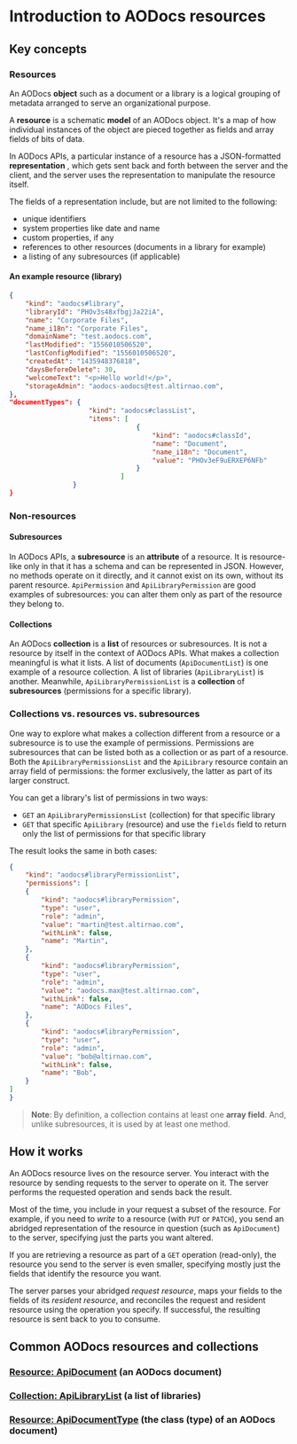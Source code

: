 # Introduction to AODocs resources


## Key concepts


### Resources

An AODocs **object** such as a document or a library is a logical grouping of metadata arranged to serve an organizational purpose.

A **resource** is a schematic **model** of an AODocs object.  It's a map of how individual instances of the object are pieced together as fields and array fields of bits of data.

In AODocs APIs, a particular instance of a resource has a JSON-formatted **representation** , which gets sent back and forth between the server and the client, and the server uses the representation to manipulate the resource itself.

The fields of a representation include, but are not limited to the following:



*   unique identifiers
*   system properties like date and name
*   custom properties, if any
*   references to other resources (documents in a library for example)
*   a listing of any subresources (if applicable)


#### An example resource (library)

```json
{
    "kind": "aodocs#library",
    "libraryId": "PHOv3s48xfbgjJa22iA",
    "name": "Corporate Files",
    "name_i18n": "Corporate Files",
    "domainName": "test.aodocs.com",
    "lastModified": "1556010506520",
    "lastConfigModified": "1556010506520",
    "createdAt": "1435948376818",
    "daysBeforeDelete": 30,
    "welcomeText": "<p>Hello world!</p>",
    "storageAdmin": "aodocs-aodocs@test.altirnao.com",
},
"documentTypes": {
                    "kind": "aodocs#classList",
                    "items": [
                                {
                                    "kind": "aodocs#classId",
                                    "name": "Document",
                                    "name_i18n": "Document",
                                    "value": "PHOv3eF9uERXEP6NFb"
                                }
                            ]
                }
}
```

### Non-resources


#### Subresources

In AODocs APIs, a **subresource** is an **attribute** of a resource.  It is resource-like only in that it has a schema and can be represented in JSON.  However, no methods operate on it directly, and it cannot exist on its own, without its parent resource.  ```ApiPermission``` and ```ApiLibraryPermission``` are good examples of subresources: you can alter them only as part of the resource they belong to.


#### Collections

An AODocs **collection** is a **list** of resources or subresources.  It is not a resource by itself in the context of AODocs APIs.  What makes a collection meaningful is what it lists.  A list of documents (```ApiDocumentList```) is one example of a resource collection.  A list of libraries (```ApiLibraryList```) is another.  Meanwhile, ```ApiLibraryPermissionList``` is a **collection** of **subresources** (permissions for a specific library).


### Collections vs. resources vs. subresources

One way to explore what makes a collection different from a resource or a subresource is to use the example of permissions.  Permissions are subresources that can be listed both as a collection or as part of a resource.  Both the ```ApiLibraryPermissionsList``` and the ```ApiLibrary``` resource contain an array field of permissions: the former exclusively, the latter as part of its larger construct.

You can get a library's list of permissions in two ways:



*   ```GET``` an ```ApiLibraryPermissionsList``` (collection) for that specific library
*   ```GET``` that specific ```ApiLibrary``` (resource) and use the ```fields``` field to return only the list of permissions for that specific library

The result looks the same in both cases:

```json
{
    "kind": "aodocs#libraryPermissionList",
    "permissions": [
    {
        "kind": "aodocs#libraryPermission",
        "type": "user",
        "role": "admin",
        "value": "martin@test.altirnao.com",
        "withLink": false,
        "name": "Martin",
    },
    {
        "kind": "aodocs#libraryPermission",
        "type": "user",
        "role": "admin",
        "value": "aodocs.max@test.altirnao.com",
        "withLink": false,
        "name": "AODocs Files",
    },
    {
        "kind": "aodocs#libraryPermission",
        "type": "user",
        "role": "admin",
        "value": "bob@altirnao.com",
        "withLink": false,
        "name": "Bob",
    }
]
}
```

> **Note**: By definition, a collection contains at least one **array field**.  And, unlike subresources, it is used by at least one method.


## How it works

An AODocs resource lives on the resource server.  You interact with the resource by sending requests to the server to operate on it.  The server performs the requested operation and sends back the result.

Most of the time, you include in your request a subset of the resource.  For example, if you need to _write_ to a resource (with ```PUT``` or ```PATCH```), you send an abridged representation of the resource in question (such as ```ApiDocument```) to the server, specifying just the parts you want altered.

If you are retrieving a resource as part of a ```GET``` operation (read-only), the resource you send to the server is even smaller, specifying mostly just the fields that identify the resource you want.

The server parses your abridged _request resource_, maps your fields to the fields of its _resident resource_, and reconciles the request and resident resource using the operation you specify.  If successful, the resulting resource is sent back to you to consume.


## Common AODocs resources and collections


### [Resource: ApiDocument](https://drive.google.com/a/altirnao.com/open?id=1qEfeA1tumsILjYzeFxdUQlApuEokxajKYrewOBjtU9U) (an AODocs document)


### [Collection: ApiLibraryList](https://drive.google.com/a/altirnao.com/open?id=1RUPR8U3qTwLpJECQrkhJitje4v56g2YzO-Pfkngk9TI) (a list of libraries)

### [Resource: ApiDocumentType](https://drive.google.com/a/altirnao.com/open?id=12jt__svbizg-W9fWr0fD3_qAiMfwLQwZZujFhMiiId0) (the class (type) of an AODocs document)


